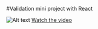 #Validation mini project with React</br>

![Alt text](https://i.imgur.com/f0pYtW6.png)
[Watch the video](https://i.imgur.com/b9MvMCK.mp4) 
